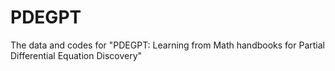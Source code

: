 # PDEGPT
The data and codes for "PDEGPT: Learning from Math handbooks for Partial Differential Equation Discovery"

